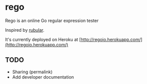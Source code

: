 rego
====

Rego is an online Go regular expression tester

Inspired by [rubular](http://rubular.com/).

It's currently deployed on Heroku at [http://regoio.herokuapp.com/](http://regoio.herokuapp.com/)

## TODO

* Sharing (permalink)
* Add developer documentation